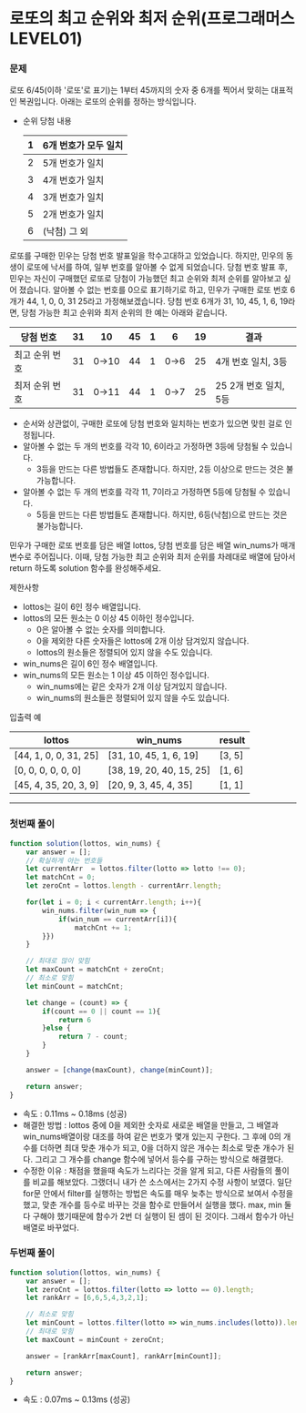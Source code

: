 # 로또의 최고 순위와 최저 순위(프로그래머스 LEVEL01)

### 문제 ###

로또 6/45(이하 '로또'로 표기)는 1부터 45까지의 숫자 중 6개를 찍어서 맞히는 대표적인 복권입니다. 아래는 로또의 순위를 정하는 방식입니다.

- 순위 당첨 내용
  
  | 1    | 6개 번호가 모두 일치 |
  | ---- | -------------------- |
  | 2    | 5개 번호가 일치      |
  | 3    | 4개 번호가 일치      |
  | 4    | 3개 번호가 일치      |
  | 5    | 2개 번호가 일치      |
  | 6    | (낙첨) 그 외         |



로또를 구매한 민우는 당첨 번호 발표일을 학수고대하고 있었습니다. 하지만, 민우의 동생이 로또에 낙서를 하여, 일부 번호를 알아볼 수 없게 되었습니다. 당첨 번호 발표 후, 민우는 자신이 구매했던 로또로 당첨이 가능했던 최고 순위와 최저 순위를 알아보고 싶어 졌습니다.
알아볼 수 없는 번호를 0으로 표기하기로 하고, 민우가 구매한 로또 번호 6개가 44, 1, 0, 0, 31 25라고 가정해보겠습니다. 당첨 번호 6개가 31, 10, 45, 1, 6, 19라면, 당첨 가능한 최고 순위와 최저 순위의 한 예는 아래와 같습니다.

| 당첨 번호      | 31   | 10   | 45   | 1    | 6    | 19   | 결과                  |
| -------------- | ---- | ---- | ---- | ---- | ---- | ---- | --------------------- |
| 최고 순위 번호 | 31   | 0→10 | 44   | 1    | 0→6  | 25   | 4개 번호 일치, 3등    |
| 최저 순위 번호 | 31   | 0→11 | 44   | 1    | 0→7  | 25   | 25 2개 번호 일치, 5등 |



- 순서와 상관없이, 구매한 로또에 당첨 번호와 일치하는 번호가 있으면 맞힌 걸로 인정됩니다.
- 알아볼 수 없는 두 개의 번호를 각각 10, 6이라고 가정하면 3등에 당첨될 수 있습니다.
  - 3등을 만드는 다른 방법들도 존재합니다. 하지만, 2등 이상으로 만드는 것은 불가능합니다.
- 알아볼 수 없는 두 개의 번호를 각각 11, 7이라고 가정하면 5등에 당첨될 수 있습니다.
  - 5등을 만드는 다른 방법들도 존재합니다. 하지만, 6등(낙첨)으로 만드는 것은 불가능합니다.

민우가 구매한 로또 번호를 담은 배열 lottos, 당첨 번호를 담은 배열 win_nums가 매개변수로 주어집니다. 이때, 당첨 가능한 최고 순위와 최저 순위를 차례대로 배열에 담아서 return 하도록 solution 함수를 완성해주세요.

제한사항

- lottos는 길이 6인 정수 배열입니다.
- lottos의 모든 원소는 0 이상 45 이하인 정수입니다.
  - 0은 알아볼 수 없는 숫자를 의미합니다.
  - 0을 제외한 다른 숫자들은 lottos에 2개 이상 담겨있지 않습니다.
  - lottos의 원소들은 정렬되어 있지 않을 수도 있습니다.
- win_nums은 길이 6인 정수 배열입니다.
- win_nums의 모든 원소는 1 이상 45 이하인 정수입니다.
  - win_nums에는 같은 숫자가 2개 이상 담겨있지 않습니다.
  - win_nums의 원소들은 정렬되어 있지 않을 수도 있습니다.

입출력 예

| lottos                | win_nums                 | result |
| --------------------- | ------------------------ | ------ |
| [44, 1, 0, 0, 31, 25] | [31, 10, 45, 1, 6, 19]   | [3, 5] |
| [0, 0, 0, 0, 0, 0]    | [38, 19, 20, 40, 15, 25] | [1, 6] |
| [45, 4, 35, 20, 3, 9] | [20, 9, 3, 45, 4, 35]    | [1, 1] |

------



### 첫번째 풀이 ###

```javascript
function solution(lottos, win_nums) {
    var answer = [];
    // 확실하게 아는 번호들
    let currentArr  = lottos.filter(lotto => lotto !== 0);
    let matchCnt = 0;
    let zeroCnt = lottos.length - currentArr.length;

    for(let i = 0; i < currentArr.length; i++){
        win_nums.filter(win_num => {
            if(win_num == currentArr[i]){
                matchCnt += 1;
        }})
    }

    // 최대로 많이 맞힘
    let maxCount = matchCnt + zeroCnt;
    // 최소로 맞힘 
    let minCount = matchCnt;

    let change = (count) => {
        if(count == 0 || count == 1){
            return 6
        }else {
            return 7 - count;
        }
    }

    answer = [change(maxCount), change(minCount)];

    return answer;
}
```

- 속도 : 0.11ms ~ 0.18ms (성공)
- 해결한 방법 : lottos 중에 0을 제외한 숫자로 새로운 배열을 만들고, 그 배열과 win_nums배열이랑 대조를 하여 같은 번호가 몇개 있는지 구한다. 그 후에 0의 개수를 더하면 최대 맞춘 개수가 되고, 0을 더하지 않은 개수는 최소로 맞춘 개수가 된다. 그리고 그 개수를 change 함수에 넣어서 등수를 구하는 방식으로 해결했다.
- 수정한 이유 : 채점을 했을때 속도가 느리다는 것을 알게 되고, 다른 사람들의 풀이를 비교를 해보았다. 그랬더니 내가 쓴 소스에서는 2가지 수정 사항이 보였다. 일단 for문 안에서 filter를 실행하는 방법은 속도를 매우 늦추는 방식으로 보여서 수정을 했고, 맞춘 개수를 등수로 바꾸는 것을 함수로 만들어서 실행을 했다. max, min 둘다 구해야 했기때문에 함수가 2번 더 실행이 된 셈이 된 것이다. 그래서 함수가 아닌 배열로 바꾸었다.

### 두번째 풀이  

```javascript
function solution(lottos, win_nums) {
    var answer = [];
    let zeroCnt = lottos.filter(lotto => lotto == 0).length;
    let rankArr = [6,6,5,4,3,2,1];

    // 최소로 맞힘
    let minCount = lottos.filter(lotto => win_nums.includes(lotto)).length;
    // 최대로 맞힘 
    let maxCount = minCount + zeroCnt;

    answer = [rankArr[maxCount], rankArr[minCount]];

    return answer;
}
```

- 속도 : 0.07ms ~ 0.13ms (성공)



